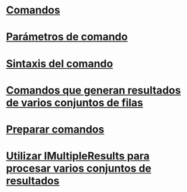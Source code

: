 # [Comandos](commands.md)
# [Parámetros de comando](command-parameters.md)
# [Sintaxis del comando](command-syntax.md)
# [Comandos que generan resultados de varios conjuntos de filas](commands-generating-multiple-rowset-results.md)
# [Preparar comandos](preparing-commands.md)
# [Utilizar IMultipleResults para procesar varios conjuntos de resultados](using-imultipleresults-to-process-multiple-result-sets.md)

